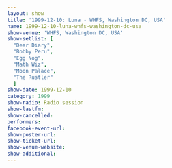 ```yaml
---
layout: show
title: '1999-12-10: Luna - WHFS, Washington DC, USA'
name: 1999-12-10-luna-whfs-washington-dc-usa
show-venue: 'WHFS, Washington DC, USA'
show-setlist: [
  "Dear Diary",
  "Bobby Peru",
  "Egg Nog",
  "Math Wiz",
  "Moon Palace",
  "The Rustler"
  ]
show-date: 1999-12-10
category: 1999
show-radio: Radio session
show-lastfm: 
show-cancelled: 
performers: 
facebook-event-url: 
show-poster-url: 
show-ticket-url: 
show-venue-website: 
show-additional: 
---
```


